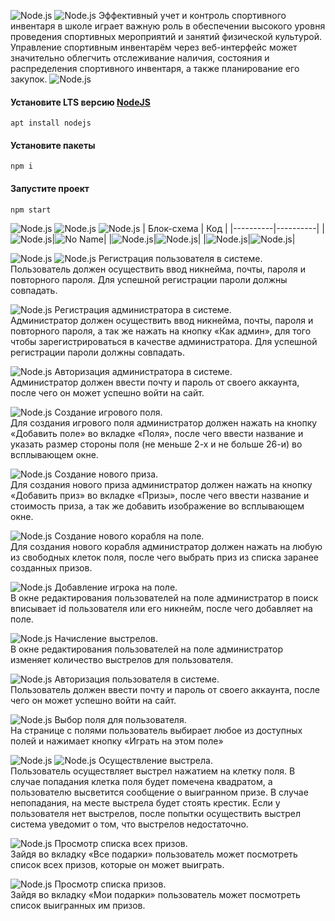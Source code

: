 ![Node.js](/docs/img/SeaBattle.png)
![Node.js](/docs/img/About.png)
Эффективный учет и контроль спортивного инвентаря в школе играет
важную роль в обеспечении высокого уровня проведения спортивных
мероприятий и занятий физической культурой. 
Управление спортивным инвентарём через веб-интерфейс может значительно облегчить отслеживание наличия, состояния и
распределения спортивного инвентаря, а также планирование его закупок.
![Node.js](/docs/img/Start.png)
  #### Установите LTS версию [NodeJS](https://nodejs.org/)
  ```
  apt install nodejs
  ```
  #### Установите пакеты
  ```
  npm i
  ```
  #### Запустите проект
  ```
  npm start
  ```
![Node.js](/docs/img/Block.png)
![Node.js](/docs/img/db_design.jpg)
![Node.js](/docs/img/Func.png)
| Блок-схема | Код |
|----------|----------|
|![Node.js](/docs/img/createeventbs.jpg)|![No Name](/docs/img/createevent.png)|
|![Node.js](/docs/img/firebyuserbs.jpg)|![Node.js](/docs/img/firebyuser.PNG)|
|![Node.js](/docs/img/setitemforcellbs.jpg)|![Node.js](/docs/img/setitemforcell.PNG)|

![Node.js](/docs/img/Inter.png)
![Node.js](/docs/img/reg.jpg)
Регистрация пользователя в системе.\
Пользователь должен осуществить ввод никнейма, почты, пароля и повторного пароля. Для успешной регистрации пароли должны совпадать.

![Node.js](/docs/img/reg_admin.png)
Регистрация администратора в системе.\
Администратор должен осуществить ввод никнейма, почты, пароля и повторного пароля, а так же нажать на кнопку «Как админ», для того чтобы зарегистрироваться в качестве администратора. Для успешной регистрации пароли должны совпадать.

![Node.js](/docs/img/auth.jpg)
Авторизация администратора в системе.\
Администратор должен ввести почту и пароль от своего аккаунта, после чего он может успешно войти на сайт.

![Node.js](/docs/img/new_field.jpg)
Создание игрового поля.\
Для создания игрового поля администратор должен нажать на кнопку «Добавить поле» во вкладке «Поля», после чего ввести название и указать размер стороны поля (не меньше 2-х и не больше 26-и) во всплывающем окне.

![Node.js](/docs/img/new_item.jpg)
Создание нового приза.\
Для создания нового приза администратор должен нажать на кнопку «Добавить приз» во вкладке «Призы», после чего ввести название и стоимость приза, а так же добавить изображение во всплывающем окне.

![Node.js](/docs/img/new_ship.jpg)
Создание нового корабля на поле.\
Для создания нового корабля администратор должен нажать на любую из свободных клеток поля, после чего выбрать приз из списка заранее созданных призов.

![Node.js](/docs/img/add_user_to_field.jpg)
Добавление игрока на поле.\
В окне редактирования пользователей на поле администратор в поиск вписывает id пользователя или его никнейм, после чего добавляет на поле.

![Node.js](/docs/img/shot_counting.jpg)
Начисление выстрелов.\
В окне редактирования пользователей на поле администратор изменяет количество выстрелов для пользователя.

![Node.js](/docs/img/auth.jpg)
Авторизация пользователя в системе.\
Пользователь должен ввести почту и пароль от своего аккаунта, после чего он может успешно войти на сайт.

![Node.js](/docs/img/select_field.jpg)
Выбор поля для пользователя.\
На странице с полями пользователь выбирает любое из доступных полей и нажимает кнопку «Играть на этом поле»

![Node.js](/docs/img/field.jpg)
![Node.js](/docs/img/winnign_priz.jpg)
Осуществление выстрела.\
Пользователь осуществляет выстрел нажатием на клетку поля. В случае попадания клетка поля будет помечена квадратом, а пользователю высветится сообщение о выигранном призе. В случае непопадания, на месте выстрела будет стоять крестик. Если у пользователя нет выстрелов, после попытки осуществить выстрел система уведомит о том, что выстрелов недостаточно.

![Node.js](/docs/img/all_items.png)
Просмотр списка всех призов.\
Зайдя во вкладку «Все подарки» пользователь может посмотреть список всех призов, которые он может выиграть.

![Node.js](/docs/img/my_items.jpg)
Просмотр списка призов.\
Зайдя во вкладку «Мои подарки» пользователь может посмотреть список выигранных им призов.
